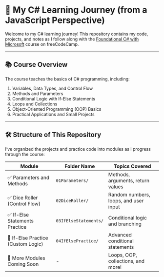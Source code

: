 # 🚀 My C# Learning Journey (from a JavaScript Perspective)
Welcome to my C# learning journey! This repository contains my code, projects, and notes as I follow along with the 
[Foundational C# with Microsoft](https://www.freecodecamp.org/learn/foundational-c-sharp-with-microsoft/) course on freeCodeCamp.

------------------------------------------------------------------------------------------------------------------------------------

## 📚 **Course Overview**
The course teaches the basics of C# programming, including:
1. Variables, Data Types, and Control Flow
2. Methods and Parameters
3. Conditional Logic with If-Else Statements
4. Loops and Collections
5. Object-Oriented Programming (OOP) Basics
6. Practical Applications and Small Projects

------------------------------------------------------------------------------------------------------------------------------------

## 🛠️ **Structure of This Repository**
I’ve organized the projects and practice code into modules as I progress through the course:

| **Module**                          | **Folder Name**           | **Topics Covered**                                |
|-------------------------------------|---------------------------|---------------------------------------------------|
| ✅ Parameters and Methods           | `01Parameters/`           | Methods, arguments, return values                |
| ✅ Dice Roller (Control Flow)       | `02DiceRoller/`           | Random numbers, loops, and user input            |
| ✅ If-Else Statements Practice      | `03IfElseStatements/`     | Conditional logic and branching                  |
| 🚧 If-Else Practice (Custom Logic)  | `04IfElsePractice/`       | Advanced conditional statements                  |
| 🔄 More Modules Coming Soon         | -                         | Loops, OOP, collections, and more!               |
